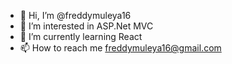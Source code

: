 - 👋 Hi, I’m @freddymuleya16
- 👀 I’m interested in ASP.Net MVC
- 🌱 I’m currently learning React
- 📫 How to reach me freddymuleya16@gmail.com

<!---
freddymuleya16/freddymuleya16 is a ✨ special ✨ repository because its `README.md` (this file) appears on your GitHub profile.
You can click the Preview link to take a look at your changes.
--->
